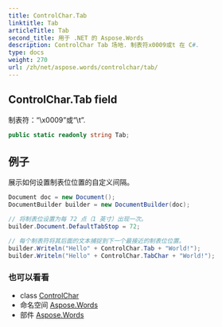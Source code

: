 ```yaml
---
title: ControlChar.Tab
linktitle: Tab
articleTitle: Tab
second_title: 用于 .NET 的 Aspose.Words
description: ControlChar Tab 场地. 制表符x0009或t 在 C#.
type: docs
weight: 270
url: /zh/net/aspose.words/controlchar/tab/
---
```

## ControlChar.Tab field

制表符：“\x0009”或“\t”.

```csharp
public static readonly string Tab;
```

## 例子

展示如何设置制表位位置的自定义间隔。

```csharp
Document doc = new Document();
DocumentBuilder builder = new DocumentBuilder(doc);

// 将制表位设置为每 72 点（1 英寸）出现一次。
builder.Document.DefaultTabStop = 72;

// 每个制表符将其后面的文本捕捉到下一个最接近的制表位位置。
builder.Writeln("Hello" + ControlChar.Tab + "World!");
builder.Writeln("Hello" + ControlChar.TabChar + "World!");
```

### 也可以看看

* class [ControlChar](../)
* 命名空间 [Aspose.Words](../../../aspose.words/)
* 部件 [Aspose.Words](../../../)
